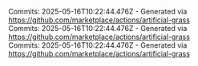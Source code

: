 Commits: 2025-05-16T10:22:44.476Z - Generated via https://github.com/marketplace/actions/artificial-grass
<br>
Commits: 2025-05-16T10:22:44.476Z - Generated via https://github.com/marketplace/actions/artificial-grass
<br>
Commits: 2025-05-16T10:22:44.476Z - Generated via https://github.com/marketplace/actions/artificial-grass
<br>
